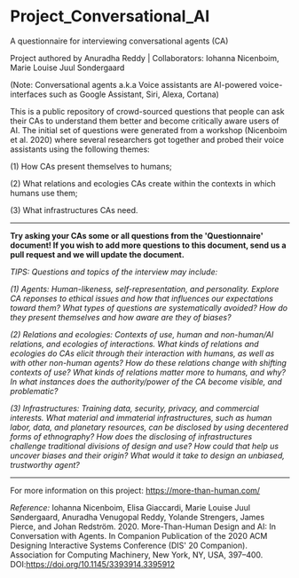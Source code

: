 # Project_Conversational_AI
A questionnaire for interviewing conversational agents (CA)

Project authored by Anuradha Reddy | Collaborators: Iohanna Nicenboim, Marie Louise Juul Sondergaard

(Note: Conversational agents a.k.a Voice assistants are AI-powered voice-interfaces such as Google Assistant, Siri, Alexa, Cortana)

This is a public repository of crowd-sourced questions that people can ask their CAs to understand them better and become critically aware users of AI. The initial set of questions were generated from a workshop (Nicenboim et al. 2020) where several researchers got together and probed their voice assistants using the following themes: 

  (1) How CAs present themselves to humans;

  (2) What relations and ecologies CAs create within the contexts in which humans use them; 

  (3) What infrastructures CAs need.
  
--------------------------------------------------------------------------------------------------------------------------------------------------------------------

**Try asking your CAs some or all questions from the 'Questionnaire' document! If you wish to add more questions to this document, send us a pull request and we will update the document.**

*TIPS: Questions and topics of the interview may include:*

*(1) Agents: Human-likeness, self-representation, and personality. Explore CA reponses to ethical issues and how that influences our expectations toward them? What types of questions are systematically avoided? How do they present themselves and how aware are they of biases?*

*(2) Relations and ecologies: Contexts of use, human and non-human/AI relations, and ecologies of interactions. What kinds of relations and ecologies do CAs elicit through their interaction with humans, as well as with other non-human agents? How do these relations change with shifting contexts of use? What kinds of relations matter more to humans, and why? In what instances does the authority/power of the CA become visible, and problematic?*

*(3) Infrastructures: Training data, security, privacy, and commercial interests. What material and immaterial infrastructures, such as human labor, data, and planetary resources, can be disclosed by using decentered forms of ethnography? How does the disclosing of infrastructures challenge traditional divisions of design and use? How could that help us uncover biases and their origin? What would it take to design an unbiased, trustworthy agent?*

--------------------------------------------------------------------------------------------------------------------------------------------------------------------
For more information on this project: https://more-than-human.com/

*Reference:*
Iohanna Nicenboim, Elisa Giaccardi, Marie Louise Juul Søndergaard, Anuradha Venugopal Reddy, Yolande Strengers, James Pierce, and Johan Redström. 2020. More-Than-Human Design and AI: In Conversation with Agents. In Companion Publication of the 2020 ACM Designing Interactive Systems Conference (DIS' 20 Companion). Association for Computing Machinery, New York, NY, USA, 397–400. DOI:https://doi.org/10.1145/3393914.3395912
